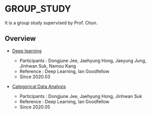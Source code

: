 # GROUP_STUDY
It is a group study supervised by Prof. Chun.

## Overview
- [Deep learning](https://github.com/chunhyonho/GROUP_STUDY/tree/master/Deep%20Learning)
  - Participants : Dongjune Jee, Jaehyung Hong, Jaeyung Jung, Jinhwan Suk, Namou Kang
  - Reference : Deep Learning, Ian Goodfellow
  - Since 2020.03 


- [Categorical Data Analysis](https://github.com/chunhyonho/GROUP_STUDY/tree/master/Categorical%20Data%20Analysis)
  - Participants : Dongjune Jee, Jaehyung Hong, Jinhwan Suk
  - Reference : Deep Learning, Ian Goodfellow
  - Since 2020.05
